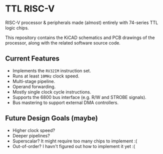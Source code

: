 # TTL RISC-V

RISC-V processor & peripherals made (almost) entirely with 74-series TTL logic chips.

This repository contains the KiCAD schematics and PCB drawings of the processor, along with the related software source code.

## Current Features

* Implements the `RV32IM` instruction set.
* Runs at least `10MHz` clock speed.
* Multi-stage pipeline.
* Operand forwarding.
* Mostly single clock cycle instructions.
* Supports the 6800 bus interface (e.g. R/W and STROBE signals).
* Bus mastering to support external DMA controllers.

## Future Design Goals (maybe)

* Higher clock speed?
* Deeper pipelines?
* Superscalar? It might require too many chips to implement :(
* Out-of-order? I havn't figured out how to implement it yet :(
